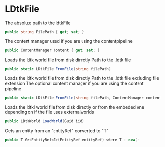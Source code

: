 # LDtkFile

The absolute path to the ldtkFile
```csharp
public string FilePath { get; set; }
```

The content manager used if you are using the contentpipeline
```csharp
public ContentManager Content { get; set; }
```

Loads the ldtk world file from disk directly
Path to the .ldtk file
```csharp
public static LDtkFile FromFile(string filePath)
```

Loads the ldtk world file from disk directly
Path to the .ldtk file excluding file extension
The optional content manager if you are using the content pipeline
```csharp
public static LDtkFile FromFile(string filePath, ContentManager content)
```

Loads the ldtkl world file from disk directly or from the embeded one depending on if the file uses externalworlds
```csharp
public LDtkWorld LoadWorld(Guid iid)
```

Gets an entity from an "entityRef" converted to "T"
```csharp
public T GetEntityRef<T>(EntityRef entityRef) where T : new()
```
